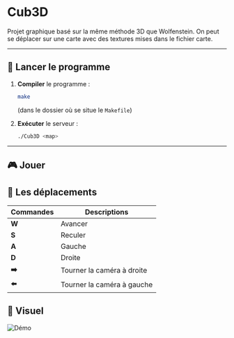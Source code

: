 # Cub3D

Projet graphique basé sur la même méthode 3D que Wolfenstein. On peut se déplacer sur une carte avec des textures mises dans le fichier carte.

---

## 🚀 Lancer le programme

1. **Compiler** le programme :
   ```bash
   make
   ```
   (dans le dossier où se situe le `Makefile`)

2. **Exécuter** le serveur :
   ```bash
   ./Cub3D <map>
   ```

---

## 🎮 Jouer
## 📝 Les déplacements

| Commandes | Descriptions |
|-----------|-------------|
|   **W**   |   Avancer   |
|   **S**   |   Reculer   |
|   **A**   |   Gauche    |
|   **D**   |   Droite    |
|  **➡️**   | Tourner la caméra à droite |
|  **⬅️**   | Tourner la caméra à gauche |

## 🎥 Visuel

![Démo](assets/manda1.gif)
